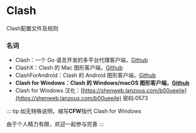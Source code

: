 # Clash
Clash配置文件及规则


### 名词

- Clash：一个 Go 语言开发的多平台代理客户端，[Github](https://github.com/Dreamacro/clash)
- ClashX：Clash 的 Mac 图形客户端，[Github](https://github.com/yichengchen/clashX)
- ClashForAndroid：Clash 的 Android 图形客户端，[Github](https://github.com/Kr328/ClashForAndroid)
- **Clash for Windows：Clash 的 Windows/macOS 图形客户端，[Github](https://github.com/Fndroid/clash_for_windows_pkg)**
- Clash for Windows 汉化：[https://shenweb.lanzous.com/b00ueejle](https://shenweb.lanzous.com/b00ueejle) 密码:0573

::: tip
如无特殊说明，缩写**CFW**指代 Clash for Windows

由于个人精力有限，欢迎一起参与完善
:::
